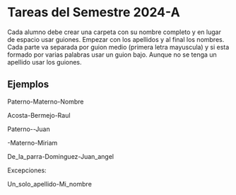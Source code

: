 # Tareas del Semestre 2024-A

Cada alumno debe crear una carpeta con su nombre completo
y en lugar de espacio usar guiones. Empezar con los
apellidos y al final los nombres. Cada parte va separada
por guion medio (primera letra mayuscula) y si esta formado
por varias palabras usar un guion bajo. Aunque no se tenga
un apellido usar los guiones.

## Ejemplos

Paterno-Materno-Nombre

Acosta-Bermejo-Raul

Paterno--Juan

-Materno-Miriam

De_la_parra-Dominguez-Juan_angel

Excepciones:

Un_solo_apellido-Mi_nombre
